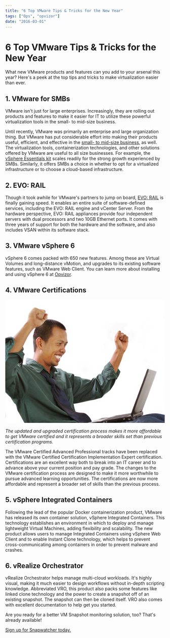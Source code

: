 ```yaml
---
title: "6 Top VMware Tips & Tricks for the New Year"
tags: ["Ops", "opvizor"]
date: "2016-03-01"
---
```


# 6 Top VMware Tips & Tricks for the New Year

What new VMware products and features can you add to your arsenal this year? Here's a peek at the top tips and tricks to make virtualization easier than ever.

## 1\. VMware for SMBs

VMware isn't just for large enterprises. Increasingly, they are rolling out products and features to make it easier for IT to utilize these powerful virtualization tools in the small- to mid-size business.

Until recently, VMware was primarily an enterprise and large organization thing. But VMware has put considerable effort into making their products useful, efficient, and effective in the [small- to mid-size business](http://searchvmware.techtarget.com/feature/VMware-for-small-business-IT-infrastructures-Top-5-tips), as well. The virtualization tools, containerization technologies, and other solutions offered by VMware are useful to all size businesses. For example, the [vSphere Essentials kit](http://searchvmware.techtarget.com/feature/VMware-for-small-business-IT-infrastructures-Top-5-tips) scales readily for the strong growth experienced by SMBs. Similarly, it offers SMBs a choice in whether to opt for a virtualized infrastructure or to choose a cloud-based infrastructure.

## 2\. EVO: RAIL

Though it took awhile for VMware's partners to jump on board, [EVO: RAIL](http://www.vmware.com/radius/meet-vmware-evorail-new-building-block-sddc/) is finally gaining speed. It enables an entire suite of software-defined services, including the EVO: RAIL engine and vCenter Server. From the hardware perspective, EVO: RAIL appliances provide four independent servers with dual processors and two 10GB Ethernet ports. It comes with three years of support for both the hardware and the software, and also includes VSAN within its software stack.

## 3\. VMware vSphere 6

vSphere 6 comes packed with 650 new features. Among these are Virtual Volumes and long-distance vMotion, and upgrades to its existing software features, such as VMware Web Client. You can learn more about installing and using vSphere 6 at [Opvizor](https://www.opvizor.com/blog/installing-vsphere-6-vcsa-vcenter-server-appliance/).

## 4\. VMware Certifications

![VMware Tips & Tricks](/images/blog/bigstock-Happy-With-His-Accomplish-2790844.jpg)

_The updated and upgraded certification process makes it more affordable to get VMware certified and it represents a broader skills set than previous certification programs._

The VMware Certified Advanced Professional tracks have been replaced with the VMware Certified Certification Implementation Expert certification. Certifications are an excellent way both to break into an IT career and to advance above your current position and pay grade. The changes to the VMware certification process are designed to make it more worthwhile to pursue advanced learning opportunities. The certifications are now more affordable and represent a broader set of skills than the previous process.

## 5\. vSphere Integrated Containers

Following the lead of the popular Docker containerization product, VMware has released its own container solution, vSphere Integrated Containers. This technology establishes an environment in which to deploy and manage lightweight Virtual Machines, adding flexibility and scalability. The new product allows users to manage Integrated Containers using vSphere Web Client and to enable Instant Clone technology, which helps to prevent cross-communicating among containers in order to prevent malware and crashes.

## 6\. vRealize Orchestrator

vRealize Orchestrator helps manage multi-cloud workloads. It's highly visual, making it much easier to design workflows without in-depth scripting knowledge. Abbreviated VRO, this product also packs some features like linked clone technology and the power to create a snapshot off of an existing snapshot. The snapshot can then be cloned itself. VRO also comes with excellent documentation to help get you started.

Are you ready for a better VM Snapshot monitoring solution, too? That's already available! 

[Sign up for Snapwatcher today.](http://try.opvizor.com/snapwatcher/)
